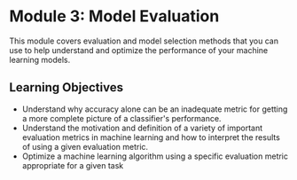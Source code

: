 # Module 3: Model Evaluation

This module covers evaluation and model selection methods that you can use to help understand and optimize the performance of your machine learning models.

## Learning Objectives

- Understand why accuracy alone can be an inadequate metric for getting a more complete picture of a classifier's performance.
- Understand the motivation and definition of a variety of important evaluation metrics in machine learning and how to interpret the results of using a given evaluation metric.
- Optimize a machine learning algorithm using a specific evaluation metric appropriate for a given task
